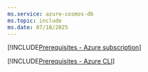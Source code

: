 ```yaml
---
ms.service: azure-cosmos-db
ms.topic: include
ms.date: 07/18/2025
---
```


[!INCLUDE[Prerequisites - Azure subscription](prerequisites-azure-subscription.md)]

[!INCLUDE[Prerequisites - Azure CLI](prerequisites-azure-cli.md)]
